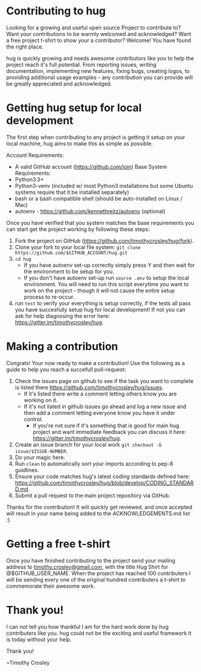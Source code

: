Contributing to hug
=========
Looking for a growing and useful open source Project to contribute to?
Want your contributions to be warmly welcomed and acknowledged?
Want a free project t-shirt to show your a contributor?
Welcome! You have found the right place.

hug is quickly growing and needs awesome contributors like *you* to help the project reach it's full potential.
From reporting issues, writing documentation, implementing new features, fixing bugs, creating logos, to providing additional usage examples - any contribution you can provide will be greatly appreciated and acknowledged.

Getting hug setup for local development
=========
The first step when contributing to any project is getting it setup on your local machine, hug aims to make this as simple as possible.

Account Requirements:
- A valid GitHub account (https://github.com/join)
Base System Requirements:
- Python3.3+
- Python3-venv (included w/ most Python3 installations but some Ubuntu systems require that it be installed separately)
- bash or a bash compatible shell (should be auto-installed on Linux / Mac)
- autoenv - https://github.com/kennethreitz/autoenv (optional)

Once you have verified that you system matches the base requirements you can start get the project working by following these steps:
1. Fork the project on GitHub (https://github.com/timothycrosley/hug/fork).
2. Clone your fork to your local file system:
    `git clone https://github.com/$GITHUB_ACCOUNT/hug.git`
3. `cd hug`
    - If you have autoenv set-up correctly simply press Y and then wait for the environment to be setup for you.
    - If you don't have autoenv set-up run `source .env` to setup the local environment. You will need to run this script everytime you want to work on the project - though it will not cause the entire setup process to re-occur.
4. run `test` to verify your everything is setup correctly, if the tests all pass you have succesfully setup hug for local development! If not you can ask for help diagnosing the error here: https://gitter.im/timothycrosley/hug.

Making a contribution
=========
Congrats! Your now ready to make a contribution! Use the following as a guide to help you reach a succefull pull-request:

1. Check the issues page on github to see if the task you want to complete is listed there https://github.com/timothycrosley/hug/issues.
    - If it's listed there write a comment letting others know you are working on it.
    - If it's not listed in github issues go ahead and log a new issue and then add a comment letting everyone know you have it under control.
        - If you're not sure if it's something that is good for main hug project and want immediate feedback you can discuss it here: https://gitter.im/timothycrosley/hug.
2. Create an issue branch for your local work `git checkout -b issue/$ISSUE-NUMBER`.
3. Do your magic here.
4. Run `clean` to automatically sort your imports according to pep-8 guidlines.
5. Ensure your code matches hug's latest coding standards defined here: https://github.com/timothycrosley/hug/blob/develop/CODING_STANDARD.md.
7. Submit a pull request to the main project repository via GitHub.

Thanks for the contribution! It will quickly get reviewed, and once accepted will result in your name being added to the ACKNOWLEDGEMENTS.md list :).

Getting a free t-shirt
=========
Once you have finished contributing to the project send your mailing address to timothy.crosley@gmail.com, with the title Hug Shirt for @$GITHUB_USER_NAME.
When the project has reached 100 contributers I will be sending every one of the original hundred contributers a t-shirt to commemorate their awesome work.

Thank you!
=========
I can not tell you how thankful I am for the hard work done by hug contributers like you. hug could not be the exciting and useful framework it is today without your help.

Thank you!

~Timothy Crosley
